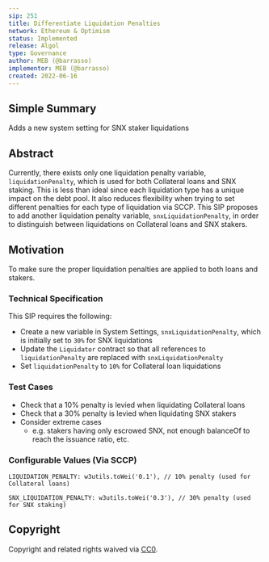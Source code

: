 ```yaml
---
sip: 251
title: Differentiate Liquidation Penalties
network: Ethereum & Optimism
status: Implemented
release: Algol
type: Governance
author: MEB (@barrasso)
implementor: MEB (@barrasso)
created: 2022-06-16
---
```


## Simple Summary

<!--"If you can't explain it simply, you don't understand it well enough." Simply describe the outcome the proposed changes intends to achieve. This should be non-technical and accessible to a casual community member.-->

Adds a new system setting for SNX staker liquidations

## Abstract

<!--A short (~200 word) description of the proposed change, the abstract should clearly describe the proposed change. This is what *will* be done if the SIP is implemented, not *why* it should be done or *how* it will be done. If the SIP proposes deploying a new contract, write, "We propose to deploy a new contract that will do x".-->

Currently, there exists only one liquidation penalty variable, `liquidationPenalty`, which is used for both Collateral loans and SNX staking. This is less than ideal since each liquidation type has a unique impact on the debt pool. It also reduces flexibility when trying to set different penalties for each type of liquidation via SCCP.
This SIP proposes to add another liquidation penalty variable, `snxLiquidationPenalty`, in order to distinguish between liquidations on Collateral loans and SNX stakers.

## Motivation

<!--This is where you explain the reasoning behind how you propose to solve the problem. Why did you propose to implement the change in this way, what were the considerations and trade-offs? The rationale fleshes out what motivated the design and why particular design decisions were made. It should describe alternate designs that were considered and related work. The rationale may also provide evidence of consensus within the community, and should discuss important objections or concerns raised during discussion.-->

To make sure the proper liquidation penalties are applied to both loans and stakers. 

### Technical Specification

This SIP requires the following:
 
- Create a new variable in System Settings, `snxLiquidationPenalty`, which is initially set to `30%` for SNX liquidations
- Update the `Liquidator` contract so that all references to `liquidationPenalty` are replaced with `snxLiquidationPenalty`
- Set `liquidationPenalty` to `10%` for Collateral loan liquidations

### Test Cases

- Check that a 10% penalty is levied when liquidating Collateral loans
- Check that a 30% penalty is levied when liquidating SNX stakers
- Consider extreme cases
  - e.g. stakers having only escrowed SNX, not enough balanceOf to reach the issuance ratio, etc.

### Configurable Values (Via SCCP)

```
LIQUIDATION_PENALTY: w3utils.toWei('0.1'), // 10% penalty (used for Collateral loans)

SNX_LIQUIDATION_PENALTY: w3utils.toWei('0.3'), // 30% penalty (used for SNX staking)
```

## Copyright

Copyright and related rights waived via [CC0](https://creativecommons.org/publicdomain/zero/1.0/).
